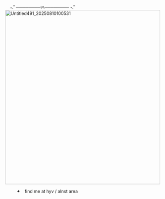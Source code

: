­  ­ ­ ­ ⋆.˚ ────────୨ৎ──────── ⋆.˚
<img width="500" height="560" alt="Untitled491_20250810100531" src="https://github.com/user-attachments/assets/a0bec422-6d35-40b1-af41-6365dd8f2e8f" />

 ­ ­ ⁠  ­ ­ ­   ­ ­  ­ *✦*  ­ ­  ­ ­find me at hyv / alnst area   
<!--
**EmpyreanReflections/EmpyreanReflections** is a ✨ _special_ ✨ repository because its `README.md` (this file) appears on your GitHub profile.

Here are some ideas to get you started:

- 🔭 I’m currently working on ...
- 🌱 I’m currently learning ...
- 👯 I’m looking to collaborate on ...
- 🤔 I’m looking for help with ...
- 💬 Ask me about ...
- 📫 How to reach me: ...
- 😄 Pronouns: ...
- ⚡ Fun fact: ...
-->
